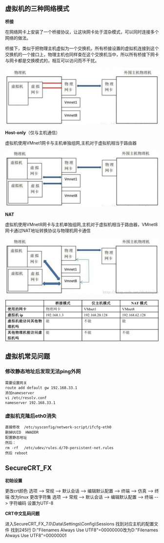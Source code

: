 ## 虚拟机的三种网络模式

**桥接**

在网络网卡上安装了一个桥接协议，让这块网卡处于混杂模式，可以同时连接多个网络的做法。

桥接下，类似于把物理主机虚拟为一个交换机，所有桥接设置的虚拟机连接到这个交换机的一个接口上，物理主机也同样查在这个交换机当中，所以所有桥接下网卡与网卡都是交换模式的，相互可以访问而不干扰。

![img](imgs/centos/wps1.jpg) 

**Host-only**（仅与主机通信）

虚拟机使用VMnet1网卡与主机单独组网,主机对于虚拟机相当于路由器

![img](imgs/centos/wps2.jpg) 

**NAT**

虚拟机使用VMnet8网卡与主机单独组网,主机对于虚拟机相当于路由器，VMnet8网卡通过NAT地址转换协议与物理机网卡通信

![img](imgs/centos/wps3.jpg) 

![img](imgs/centos/wps4.jpg) 

## 虚拟机常见问题

### 修改静态地址后发现无法ping外网

```
需要设置网关
route add default gw 192.168.33.1
添加nameserver
vi /etc/resolv.conf
nameserver 192.168.33.1
```

### 虚拟机克隆后eth0消失

```
直接修改  /etc/sysconfig/network-script/ifcfg-eth0
删掉UUID  HWADDR
配置静态地址
然后：
rm -rf 　/etc/udev/rules.d/70-persistent-net.rules
然后 reboot
```



## SecureCRT_FX

**初始设置**

更改crt颜色
选项 --> 常规 --> 默认会话 --> 编辑默认配置 --> 终端 --> 仿真 --> 终端 改为linux 
更改字符集
选项 --> 常规 --> 默认会话 --> 编辑默认配置 --> 终端 --> 字符编码 设置为UTF-8

**CRT中文乱码问题**

进入SecureCRT_FX_7.0\Data\Settings\Config\Sessions
找到对应主机的配置文件
找到245行 D:"Filenames Always Use UTF8"=00000000改为D:"Filenames Always Use UTF8"=00000001

